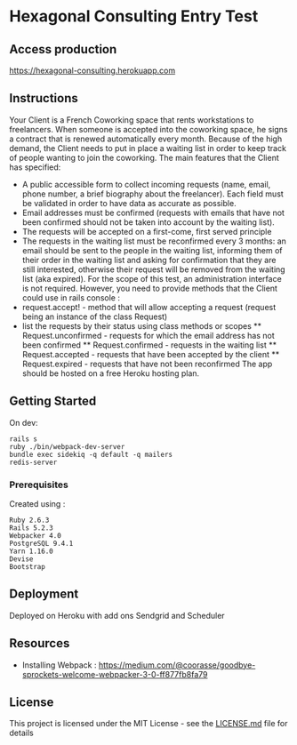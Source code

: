 # Hexagonal Consulting Entry Test

## Access production

https://hexagonal-consulting.herokuapp.com

## Instructions

Your Client is a French Coworking space that rents workstations to freelancers. When someone is accepted into the coworking space, he signs a contract that is renewed automatically every month. Because of the high demand, the Client needs to put in place a waiting list in order to keep track of people wanting to join the coworking.
The main features that the Client has specified:
* A public accessible form to collect incoming requests (name, email, phone number, a brief biography about the freelancer). Each field must be validated in order to have data as accurate as possible.
* Email addresses must be confirmed (requests with emails that have not been confirmed should not be taken into account by the waiting list).
* The requests will be accepted on a first-come, first served principle
* The requests in the waiting list must be reconfirmed every 3 months: an email should be sent to the people in the waiting list, informing them of their order in the waiting list and asking for confirmation that they are still interested, otherwise their request will be removed from the waiting list (aka expired).
For the scope of this test, an administration interface is not required. However, you need to provide methods that the Client could use in rails console :
* request.accept! - method that will allow accepting a request (request being an instance of the class Request)
* list the requests by their status using class methods or scopes
** Request.unconfirmed - requests for which the email address has not been confirmed
** Request.confirmed - requests in the waiting list
** Request.accepted - requests that have been accepted by the client
** Request.expired - requests that have not been reconfirmed
The app should be hosted on a free Heroku hosting plan.

## Getting Started

On dev:

```
rails s
ruby ./bin/webpack-dev-server
bundle exec sidekiq -q default -q mailers
redis-server
```

### Prerequisites

Created using :

```
Ruby 2.6.3
Rails 5.2.3
Webpacker 4.0
PostgreSQL 9.4.1
Yarn 1.16.0
Devise
Bootstrap
```

## Deployment

Deployed on Heroku with add ons Sendgrid and Scheduler

## Resources

* Installing Webpack : https://medium.com/@coorasse/goodbye-sprockets-welcome-webpacker-3-0-ff877fb8fa79

## License

This project is licensed under the MIT License - see the [LICENSE.md](LICENSE.md) file for details
